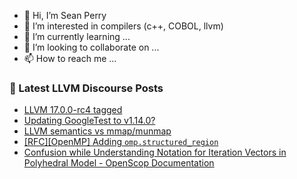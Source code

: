 - 👋 Hi, I’m Sean Perry
- 👀 I’m interested in compilers (c++, COBOL, llvm)
- 🌱 I’m currently learning ...
- 💞️ I’m looking to collaborate on ...
- 📫 How to reach me ...

<!---
s66perry/s66perry is a ✨ special ✨ repository because its `README.md` (this file) appears on your GitHub profile.
You can click the Preview link to take a look at your changes.
--->
### 📕 Latest LLVM Discourse Posts

<!-- DISCOURSE-LLVM:START -->
- [LLVM 17.0.0-rc4 tagged](https://discourse.llvm.org/t/llvm-17-0-0-rc4-tagged/73256#post_8)
- [Updating GoogleTest to v1.14.0?](https://discourse.llvm.org/t/updating-googletest-to-v1-14-0/72973#post_18)
- [LLVM semantics vs mmap/munmap](https://discourse.llvm.org/t/llvm-semantics-vs-mmap-munmap/73330#post_8)
- [[RFC][OpenMP] Adding `omp.structured_region`](https://discourse.llvm.org/t/rfc-openmp-adding-omp-structured-region/73228#post_11)
- [Confusion while Understanding Notation for Iteration Vectors in Polyhedral Model - OpenScop Documentation](https://discourse.llvm.org/t/confusion-while-understanding-notation-for-iteration-vectors-in-polyhedral-model-openscop-documentation/72810#post_2)
<!-- DISCOURSE-LLVM:END -->
